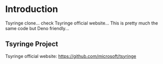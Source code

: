 # Introduction

Tsyringe clone... check Tsyringe official website... This is pretty much the
same code but Deno friendly...

## Tsyringe Project

Tsyringe official website: https://github.com/microsoft/tsyringe
